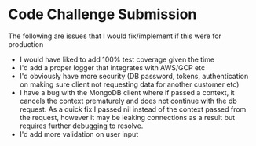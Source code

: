 Code Challenge Submission
=====

The following are issues that I would fix/implement if this were for production
* I would have liked to add 100% test coverage given the time
* I'd add a proper logger that integrates with AWS/GCP etc
* I'd obviously have more security (DB password, tokens, authentication on making 
sure client not requesting data for another customer etc)
* I have a bug with the MongoDB client where if passed a context, it cancels the 
context prematurely and does not continue with the db request. As a quick fix I 
passed nil instead of the context passed from the request, however it may be 
leaking connections as a result but requires further debugging to resolve.
* I'd add more validation on user input